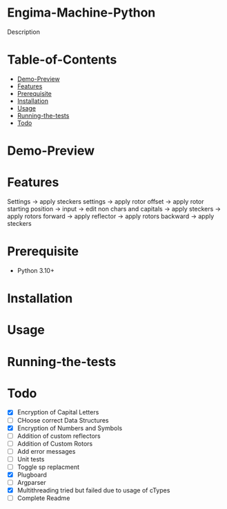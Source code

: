 <!-- @format -->

# Engima-Machine-Python

Description

# Table-of-Contents

-   [Demo-Preview](#Demo-Preview)
-   [Features](#Features)
-   [Prerequisite](#Prerequisite)
-   [Installation](#Installation)
-   [Usage](#Usage)
-   [Running-the-tests](#Running-the-tests)
-   [Todo](#Todo)

# Demo-Preview

# Features

Settings -> apply steckers settings -> apply rotor offset -> apply rotor starting position -> input -> edit non chars and capitals -> apply steckers -> apply rotors forward -> apply reflector -> apply rotors backward -> apply steckers

# Prerequisite

-   Python 3.10+

# Installation

# Usage

# Running-the-tests

# Todo

-   [x] Encryption of Capital Letters
-   [ ] CHoose correct Data Structures
-   [x] Encryption of Numbers and Symbols
-   [ ] Addition of custom reflectors
-   [ ] Addition of Custom Rotors
-   [ ] Add error messages
-   [ ] Unit tests
-   [ ] Toggle sp replacment
-   [x] Plugboard
-   [ ] Argparser
-   [x] Multithreading tried but failed due to usage of cTypes
-   [ ] Complete Readme
